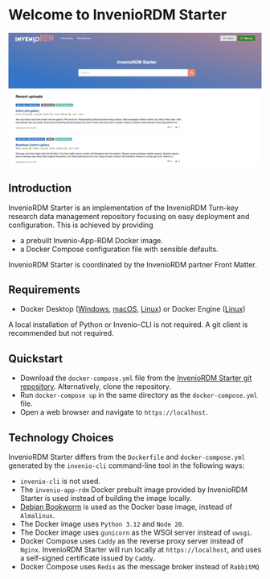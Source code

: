 # Welcome to InvenioRDM Starter

![Screenshot](assets/screenshot.png)

## Introduction

InvenioRDM Starter is an implementation of the InvenioRDM Turn-key research data management repository focusing on easy deployment and configuration. This is achieved by providing

* a prebuilt Invenio-App-RDM Docker image.
* a Docker Compose configuration file with sensible defaults.

InvenioRDM Starter is coordinated by the InvenioRDM partner Front Matter.

## Requirements

* Docker Desktop ([Windows](https://docs.docker.com/desktop/install/windows-install/), [macOS](https://docs.docker.com/desktop/install/mac-install/), [Linux](https://docs.docker.com/desktop/install/linux-install/)) or Docker Engine ([Linux](https://docs.docker.com/engine/install/))

A local installation of Python or Invenio-CLI is not required. A git client is recommended but not required.

## Quickstart

* Download the `docker-compose.yml` file from the [InvenioRDM Starter git repository](https://github.com/front-matter/invenio-rdm-starter). Alternatively, clone the repository.
* Run `docker-compose up` in the same directory as the `docker-compose.yml` file.
* Open a web browser and navigate to `https://localhost`.

## Technology Choices

InvenioRDM Starter differs from the `Dockerfile` and `docker-compose.yml` generated by
the `invenio-cli` command-line tool in the following ways:

* `invenio-cli` is not used.
* The `invenio-app-rdm` Docker prebuilt image provided by InvenioRDM Starter is used instead of building the image locally.
* [Debian Bookworm](https://www.debian.org/releases/bookworm/) is used as the Docker base image, instead of `Almalinux`.
* The Docker image uses `Python 3.12` and `Node 20`.
* The Docker image uses `gunicorn` as the WSGI server instead of `uwsgi`.
* Docker Compose uses `Caddy` as the reverse proxy server instead of `Nginx`. InvenioRDM Starter will run locally at `https://localhost`, and uses a self-signed certificate issued by `Caddy`.
* Docker Compose uses `Redis` as the message broker instead of `RabbitMQ`
